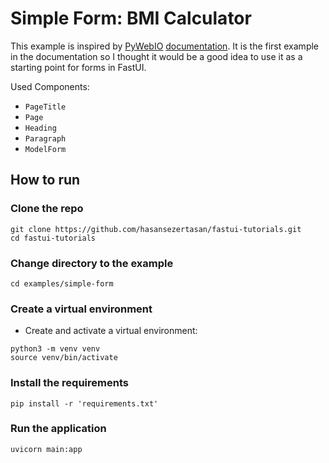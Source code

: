 # Simple Form: BMI Calculator

This example is inspired by [PyWebIO][pywebio] [documentation][pywebio-hello-world]. It is the first example in the documentation so I thought it would be a good idea to use it as a starting point for forms in FastUI.

Used Components:

- `PageTitle`
- `Page`
- `Heading`
- `Paragraph`
- `ModelForm`

<!-- Links -->
[pywebio]: https://github.com/pywebio/PyWebIO
[pywebio-hello-world]: https://pywebio.readthedocs.io/en/latest/#hello-world

## How to run

### Clone the repo

```shell
git clone https://github.com/hasansezertasan/fastui-tutorials.git
cd fastui-tutorials
```

### Change directory to the example

```shell
cd examples/simple-form
```

### Create a virtual environment

- Create and activate a virtual environment:

```shell
python3 -m venv venv
source venv/bin/activate
```

### Install the requirements

```shell
pip install -r 'requirements.txt'
```

### Run the application

```shell
uvicorn main:app
```
